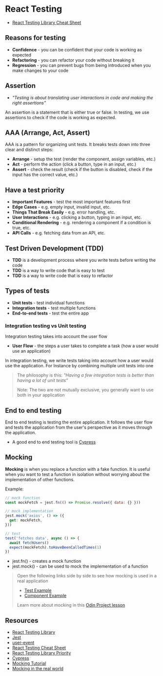 # React Testing

- [React Testing Library Cheat Sheet](./REACT-TESTING-LIBRARY.md)

## Reasons for testing

- **Confidence** - you can be confident that your code is working as expected
- **Refactoring** - you can refactor your code without breaking it
- **Regression** - you can prevent bugs from being introduced when you make changes to your code

## Assertion

- _"Testing is about translating user interactions in code and making the right assertions"_

An assertion is a statement that is either true or false. In testing, we use assertions to check if the code is working as expected.

## AAA (Arrange, Act, Assert)

AAA is a pattern for organizing unit tests. It breaks tests down into three clear and distinct steps:

- **Arrange** - setup the test (render the component, assign variables, etc.)
- **Act** - perform the action (click a button, type in an input, etc.)
- **Assert** - check the result (check if the button is disabled, check if the input has the correct value, etc.)

## Have a test priority

- **Important Features** - test the most important features first
- **Edge Cases** - e.g. empty input, invalid input, etc.
- **Things That Break Easily** - e.g. error handling, etc.
- **User Interactions** - e.g. clicking a button, typing in an input, etc.
- **Conditional Rendering** - e.g. rendering a component if a condition is true, etc.
- **API Calls** - e.g. fetching data from an API, etc.

## Test Driven Development (TDD)

- **TDD** is a development process where you write tests before writing the code
- **TDD** is a way to write code that is easy to test
- **TDD** is a way to write code that is easy to refactor

## Types of tests

- **Unit tests** - test individual functions
- **Integration tests** - test multiple functions
- **End-to-end tests** - test the entire app

### Integration testing vs Unit testing

Integration testing takes into account the user flow

- **User Flow** - the steps a user takes to complete a task (how a user would use an application)

In integration testing, we write tests taking into account how a user would use the application. For Instance by combining multiple unit tests into one

> The philosophy is this: _"Having a few integration tests is better than having a lot of unit tests"_
>
> Note: The two are not mutually exclusive, you generally want to use both in your application

## End to end testing

End to end testing is testing the entire application. It follows the user flow and tests the application from the user's perspective as it moves through the application.

- A good end to end testing tool is [Cypress](https://www.cypress.io/)

## Mocking

**Mocking** is when you replace a function with a fake function. It is useful when you want to test a function in isolation without worrying about the implementation of other functions.

Example:

```js
// mock function
const mockFetch = jest.fn(() => Promise.resolve({ data: {} }))

// mock implementation
jest.mock('axios', () => ({
  get: mockFetch,
}))

// test
test('fetches data', async () => {
  await fetchUsers()
  expect(mockFetch).toHaveBeenCalledTimes(1)
})
```

- jest.fn() - creates a mock function
- jest.mock() - can be used to mock the implementation of a function

> Open the following links side by side to see how mocking is used in a real application
>
> - [Test Example](https://github.com/TheOdinProject/theodinproject/blob/main/app/javascript/components/project-submissions/components/__tests__/submissions-list.test.jsx)
> - [Component Example](https://github.com/TheOdinProject/theodinproject/blob/main/app/javascript/components/project-submissions/components/submissions-list.jsx)
>
> Learn more about mocking in this [Odin Project lesson](https://www.theodinproject.com/lessons/node-path-javascript-react-testing-part-2)

## Resources

- [React Testing Library](https://testing-library.com/docs/react-testing-library/intro/)
- [Jest](https://jestjs.io/)
- [user-event](https://testing-library.com/docs/ecosystem-user-event/)
- [React Testing Cheat Sheet](https://testing-library.com/docs/dom-testing-library/cheatsheet/)
- [React Testing Library Priority](https://testing-library.com/docs/queries/about/#priority)
- [Cypress](https://www.cypress.io/)
- [Mocking Tutorial](https://github.com/TheOdinProject/theodinproject/blob/main/app/javascript/components/project-submissions/components/__tests__/submissions-list.test.jsx)
- [Mocking in the real world](https://github.com/TheOdinProject/theodinproject/blob/main/app/javascript/components/project-submissions/components/submissions-list.jsx)
